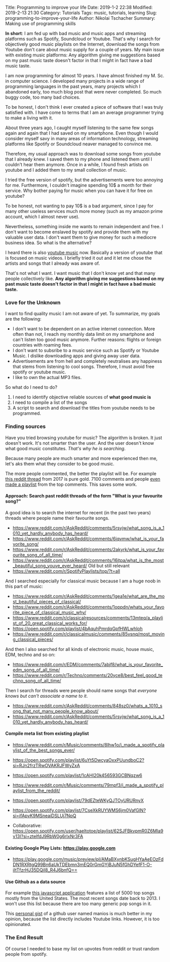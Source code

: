 Title: Programming to improve your life
Date: 2019-1-2 22:38
Modified: 2019-2-13 21:30
Category: Tutorials
Tags: music, tutorials, learning
Slug: programming-to-improve-your-life
Author: Nikolai Tschacher
Summary: Making use of programming skills

**In short**: I am fed up with bad music and music apps and streaming platforms such as Spotify, Soundcloud or Youtube.
That's why I search for objectively good music playlists on the Internet, download the songs from Youtube don't care about music supply for a couple of years.
My main issue with existing music platforms: Any algorithm giving me suggestions based on my past music taste doesn't factor in that I might in fact have a bad music taste.


I am now programming for almost 10 years. I have almost finished my M. Sc. in computer science. I developed many projects in a wide range of programming languages
in the past years, many projects which I abandoned early, too much blog post that were never completed.
So much buggy code, too many bad choices.

To be honest, I don't think I ever created a piece of software that I was truly satisfied with. I have come to terms that I am an average
programmer trying to make a living with it.

About three years ago, I caught myself listening to the same few songs again and again that I had saved on my smartphone.
Even though I would consider myself savy in many areas of information technology, streaming platforms like Spotify
or Soundcloud neaver managed to convince me.

Therefore, my usual approach was to download some songs from youtube that I already knew. I saved them to my phone and listened
them until I couldn't hear them anymore. Once in a while, I found fresh artists on youtube and I added them to my small 
collection of music.

I tried the free version of spotify, but the advertisements were too annoying for me. Furthermore, I couldn't imagine spending 10$ a month
for their service. Why bother paying for music when you can have it for free on youtube?

To be honest, not wanting to pay 10$ is a bad argument, since I pay for many other useless services much more money
(such as my amazon prime account, which I almost never use).

Nevertheless, something inside me wants to remain independent and free. I don't want to become enslaved by spotify and provide them with my valuable user data.
I don't want them to give money for such a mediocre business idea. So what is the alternative?

I heard there is also [youtube music](https://music.youtube.com/) now. Basically a version of youtube that is focused on music videos.
I briefly tried it out and it let me chose the artists and songs that I already was aware of.

That's not what I want. I want music that I don't know yet and that many people collectively like. **Any algorithm giving me suggestions
based on my past music taste doesn't factor in that I might in fact have a bad music taste.**

### Love for the Unknown

I want to find quality music I am not aware of yet. To summarize, my goals are the following:

* I don't want to be dependent on an active internet connection. More often than not, I reach my monthly data limit on my smartphone
 and can't listen too good music anymore. Further reasons: flights or foreign countries with roaming fees.
* I don't want to subsribe to a music service such as Spotify or Youtube Music. I dislike downloading apps and giving away user data.
* Advertisements are from hell and completely neutralises any happiness that stems from listening to cool songs. Therefore, I 
  must avoid free spotify or youtube music.
* I like to own the actual MP3 files.

So what do I need to do? 

1. I need to identify objective reliable sources of **what good music is**
2. I need to compile a list of the songs
3. A script to search and download the titles from youtube needs to be programmed.

 
### Finding sources

Have you tried browsing youtube for music? The algorithm is broken. It just doesn't work. It's not smarter than the user. And the 
user doesn't know what good music constitutes. *That's why he is searching*.

Because many people are much smarter and more experienced then me, let's aks them what they consider to be good music.

The more people commented, the better the playlist will be. For example [this reddit thread](https://www.reddit.com/r/AskReddit/comments/5rsyjw/what_song_is_a_1010_yet_hardly_anybody_has_heard/)
from 2017 is pure gold. 7100 comments and people [even made a playlist](https://play.google.com/music/preview/pl/AMaBXykqYrojBN3OnyGTPB5kiST-yZrtALFcPLtU3CTtRawBcb2kNNd9-rvIkR781-EICggcECLAOCdEsoNsSz4e-0ZgdNdUTQ==) from the top comments. This saves some work.

#### Approach: Search past reddit threads of the form "What is your favourite song?"

A good idea is to search the internet for recent (in the past two years) threads where people name their favourite songs.

* https://www.reddit.com/r/AskReddit/comments/5rsyjw/what_song_is_a_1010_yet_hardly_anybody_has_heard/
* https://www.reddit.com/r/AskReddit/comments/6iqvmw/what_is_your_favorite_song/
* https://www.reddit.com/r/AskReddit/comments/2akyrk/what_is_your_favourite_song_of_all_time/
* https://www.reddit.com/r/AskReddit/comments/16jtpa/what_is_the_most_beautiful_song_youve_ever_heard/ Old but still relevant
* https://www.reddit.com/r/SpotifyPlaylists/top/?t=all

And I searched especially for classical music because I am a huge noob in this part of music:

* https://www.reddit.com/r/AskReddit/comments/1gea1e/what_are_the_most_beautiful_pieces_of_classical/
* https://www.reddit.com/r/AskReddit/comments/1oppdn/whats_your_favorite_piece_of_classical_music_why/
* https://www.reddit.com/r/classicalresources/comments/13mteq/a_playlist_of_20_great_classical_works_for/
* https://open.spotify.com/playlist/4bAquhPmrdqGpfHWLwhloh
* https://www.reddit.com/r/classicalmusic/comments/85vsnq/most_moving_classical_pieces/

And then I also searched for all kinds of electronic music, house music, EDM, techno and so on:

* https://www.reddit.com/r/EDM/comments/7abjf8/what_is_your_favorite_edm_song_of_all_time/
* https://www.reddit.com/r/Techno/comments/20yce8/best_feel_good_techno_song_of_all_time/

Then I search for threads were people should name songs that *everyone knows but can't associate a name to it*.

* https://www.reddit.com/r/AskReddit/comments/848sz0/whats_a_1010_song_that_not_many_people_know_about/
* https://www.reddit.com/r/AskReddit/comments/5rsyjw/what_song_is_a_1010_yet_hardly_anybody_has_heard/

#### Compile meta list from existing playlist

* https://www.reddit.com/r/Music/comments/8lhw1o/i_made_a_spotify_playlist_of_the_best_songs_ever/
* https://open.spotify.com/playlist/6uYt5DwcyaOxxPUundboC2?si=RJn2frzTRwOVAKRJFWyZxA
* https://open.spotify.com/playlist/1cAHI20k456593GCBNqzw6
* https://www.reddit.com/r/Music/comments/79mpf3/i_made_a_spotify_playlist_from_the_reddit/
* https://open.spotify.com/playlist/79dEZteWKyQJTOyURURnyX
* https://open.spotify.com/playlist/7CseXkRUYWMS6jm0VafGlN?si=ifApvK9MSneaiDSLUj7NpQ

* Collaborative: https://open.spotify.com/user/haeltotoe/playlist/62SJFBkvpmR0Z6MIa9v13I?si=zteIfdJ9RbW0g6rIxNr3FA

#### Existing Google Play Lists: https://play.google.com

* https://play.google.com/music/preview/pl/AMaBXynbKSugHYaAeEOzFdDN1RXRtgQ99Bn6aUkTDEbmn3mEQ0rGmGYjBJuN5fGhDYefF1-O-iItTfzrHJ35DQiI8_R4J6bnfQ==


#### Use Github as a data source

For example [this javascript application](https://github.com/angrbrd/top5000-playlist/blob/master/TopSongs.csv) features a list of 5000 top songs mostly from the United States. The most recent songs date back to 2013. 
I won't use this list because there are too many generic pop songs in it.

This [personal gist](https://gist.github.com/manios/4515112) of a github user named manios is much better in my opinion, because the list directly includes Youtube links.
However, it is too opinionated.


### The End Result

Of course I needed to base my list on upvotes from reddit or trust random people from spotify.

 
